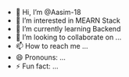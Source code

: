 - 👋 Hi, I’m @Aasim-18
- 👀 I’m interested in MEARN Stack 
- 🌱 I’m currently learning Backend 
- 💞️ I’m looking to collaborate on ...
- 📫 How to reach me ...
- 😄 Pronouns: ...
- ⚡ Fun fact: ...

<!---
Aasim-18/Aasim-18 is a ✨ special ✨ repository because its `README.md` (this file) appears on your GitHub profile.
You can click the Preview link to take a look at your changes.
--->

